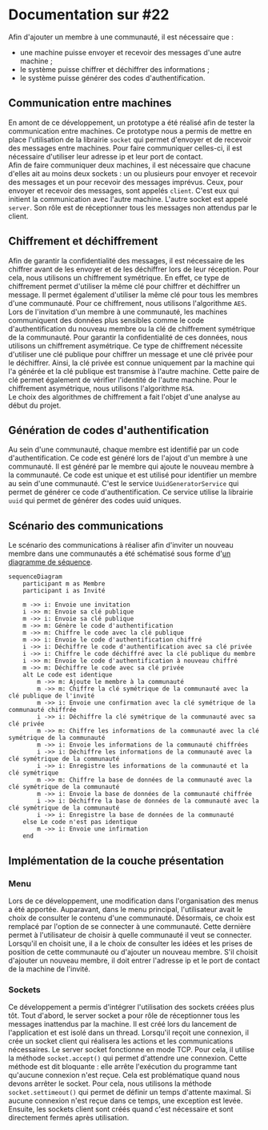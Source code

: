 # Documentation sur #22

Afin d'ajouter un membre à une communauté, il est nécessaire que :
- une machine puisse envoyer et recevoir des messages d'une autre machine ;
- le système puisse chiffrer et déchiffrer des informations ;
- le système puisse générer des codes d'authentification.

## Communication entre machines
En amont de ce développement, un prototype a été réalisé afin de tester la communication entre machines. Ce prototype nous a permis de mettre en place l'utilisation de la librairie `socket` qui permet d'envoyer et de recevoir des messages entre machines. Pour faire communiquer celles-ci, il est nécessaire d'utiliser leur adresse ip et leur port de contact.  
Afin de faire communiquer deux machines, il est nécessaire que chacune d'elles ait au moins deux sockets : un ou plusieurs pour envoyer et recevoir des messages et un pour recevoir des messages imprévus. Ceux, pour envoyer et recevoir des messages, sont appelés `client`. C'est eux qui initient la communication avec l'autre machine. L'autre socket est appelé `server`. Son rôle est de réceptionner tous les messages non attendus par le client.

## Chiffrement et déchiffrement
Afin de garantir la confidentialité des messages, il est nécessaire de les chiffrer avant de les envoyer et de les déchiffrer lors de leur réception. Pour cela, nous utilisons un chiffrement symétrique. En effet, ce type de chiffrement permet d'utiliser la même clé pour chiffrer et déchiffrer un message. Il permet également d'utiliser la même clé pour tous les membres d'une communauté. Pour ce chiffrement, nous utilisons l'algorithme `AES`.  
Lors de l'invitation d'un membre à une communauté, les machines communiquent des données plus sensibles comme le code d'authentification du nouveau membre ou la clé de chiffrement symétrique de la communauté. Pour garantir la confidentialité de ces données, nous utilisons un chiffrement asymétrique. Ce type de chiffrement nécessite d'utiliser une clé publique pour chiffrer un message et une clé privée pour le déchiffrer. Ainsi, la clé privée est connue uniquement par la machine qui l'a générée et la clé publique est transmise à l'autre machine. Cette paire de clé permet également de vérifier l'identité de l'autre machine. Pour le chiffrement asymétrique, nous utilisons l'algorithme `RSA`.  
Le choix des algorithmes de chiffrement a fait l'objet d'une analyse au début du projet.

## Génération de codes d'authentification
Au sein d'une communauté, chaque membre est identifié par un code d'authentification. Ce code est généré lors de l'ajout d'un membre à une communauté. Il est généré par le membre qui ajoute le nouveau membre à la communauté. Ce code est unique et est utilisé pour identifier un membre au sein d'une communauté. C'est le service `UuidGeneratorService` qui permet de générer ce code d'authentification. Ce service utilise la librairie `uuid` qui permet de générer des codes uuid uniques.

## Scénario des communications
Le scénario des communications à réaliser afin d'inviter un nouveau membre dans une communautés a été schématisé sous forme d'[un diagramme de séquence](./add_member_usecase_sequence.mermaid).
```mermaid
sequenceDiagram
    participant m as Membre
    participant i as Invité

    m ->> i: Envoie une invitation
    i ->> m: Envoie sa clé publique
    m ->> i: Envoie sa clé publique
    m ->> m: Génère le code d'authentification
    m ->> m: Chiffre le code avec la clé publique
    m ->> i: Envoie le code d'authentification chiffré
    i ->> i: Déchiffre le code d'authentification avec sa clé privée
    i ->> i: Chiffre le code déchiffré avec la clé publique du membre
    i ->> m: Envoie le code d'authentification à nouveau chiffré
    m ->> m: Déchiffre le code avec sa clé privée
    alt Le code est identique
        m ->> m: Ajoute le membre à la communauté
        m ->> m: Chiffre la clé symétrique de la communauté avec la clé publique de l'invité
        m ->> i: Envoie une confirmation avec la clé symétrique de la communauté chiffrée
        i ->> i: Déchiffre la clé symétrique de la communauté avec sa clé privée
        m ->> m: Chiffre les informations de la communauté avec la clé symétrique de la communauté
        m ->> i: Envoie les informations de la communauté chiffrées
        i ->> i: Déchiffre les informations de la communauté avec la clé symétrique de la communauté
        i ->> i: Enregistre les informations de la communauté et la clé symétrique
        m ->> m: Chiffre la base de données de la communauté avec la clé symétrique de la communauté
        m ->> i: Envoie la base de données de la communauté chiffrée
        i ->> i: Déchiffre la base de données de la communauté avec la clé symétrique de la communauté
        i ->> i: Enregistre la base de données de la communauté
    else Le code n'est pas identique
        m ->> i: Envoie une infirmation
    end
```

## Implémentation de la couche présentation
### Menu
Lors de ce développement, une modification dans l'organisation des menus a été apportée. Auparavant, dans le menu principal, l'utilisateur avait le choix de consulter le contenu d'une communauté. Désormais, ce choix est remplacé par l'option de se connecter à une communauté. Cette dernière permet à l'utilisateur de choisir à quelle communauté il veut se connecter. Lorsqu'il en choisit une, il a le choix de consulter les idées et les prises de position de cette communauté ou d'ajouter un nouveau membre. S'il choisit d'ajouter un nouveau membre, il doit entrer l'adresse ip et le port de contact de la machine de l'invité.

### Sockets
Ce développement a permis d'intégrer l'utilisation des sockets créées plus tôt. Tout d'abord, le server socket a pour rôle de réceptionner tous les messages inattendus par la machine. Il est créé lors du lancement de l'application et est isolé dans un thread. Lorsqu'il reçoit une connexion, il crée un socket client qui réalisera les actions et les communications nécessaires. Le server socket fonctionne en mode TCP. Pour cela, il utilise la méthode `socket.accept()` qui permet d'attendre une connexion. Cette méthode est dit bloquante : elle arrête l'exécution du programme tant qu'aucune connexion n'est reçue. Cela est problématique quand nous devons arrêter le socket. Pour cela, nous utilisons la méthode `socket.settimeout()` qui permet de définir un temps d'attente maximal. Si aucune connexion n'est reçue dans ce temps, une exception est levée.
Ensuite, les sockets client sont créés quand c'est nécessaire et sont directement fermés après utilisation.
